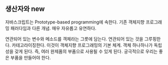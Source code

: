 ## 생산자와 new
자바스크립트는 Prototype-based programming에 속한다. 기존 객체지향 프로그래밍 패러다임과 다른 개념. 매우 자유롭고 유연하다.  

연관되어 있는 변수와 메소드를 객체라는 그릇에 담는다. 연관되어 있는 것을 그루핑한다. 카테고라이징한다. 이것이 객체지향 프로그래밍의 기본 체계. 객체 하나하나가 독립성을 갖게 된다. 즉, 여러 완제품의 부품으로 사용될 수 있게 된다. 궁극적으로 우리는 좋은 부품을 만들어야 한다.  
